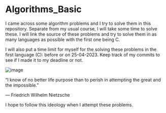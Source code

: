 # Algorithms_Basic
I came across some algorithm problems and I try to solve them in this repository. Separate from  my usual course, I will take some time to solve these. I will link the source of these problems and try to solve them in as many languages as possible with the first one being C. 

I will also put a time limit for myself for the solving these problems in the first language (C): before or on 25-04-2023.
Keep track of my commits to see if I made it to my deadline or not.

![image](https://user-images.githubusercontent.com/123379959/234655221-ccd6ec48-3946-49e9-9c91-9b046e25c6d9.png)

“I know of no better life purpose than to perish in attempting the great and the impossible.”

― Friedrich Wilhelm Nietzsche

I hope to follow this ideology when I attempt these problems.


